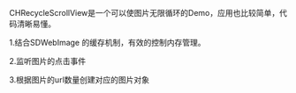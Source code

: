 CHRecycleScrollView是一个可以使图片无限循环的Demo，应用也比较简单，代码清晰易懂。



1.结合SDWebImage 的缓存机制，有效的控制内存管理。




2.监听图片的点击事件





3.根据图片的url数量创建对应的图片对象
